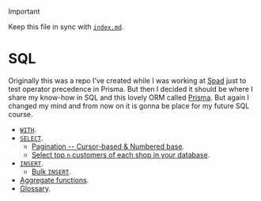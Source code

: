 > [!IMPORTANT]
>
> Keep this file in sync with [`index.md`](../index.md).

# SQL

Originally this was a repo I've created while I was working at [Spad](https://www.linkedin.com/company/spadcompany/) just to test operator precedence in Prisma. But then I decided it should be where I share my know-how in SQL and this lovely ORM called [Prisma](https://www.prisma.io/). But again I changed my mind and from now on it is gonna be place for my future SQL course.

- [`WITH`](../docs/WITH.md).
- [`SELECT`](../docs/select/index.md).
  - [Pagination -- Cursor-based & Numbered base](../docs/select/pagination.md).
  - [Select top `n` customers of each shop in your database](../docs/select/select-top-n-customers-of-each-shop.md).
- [`INSERT`](../docs/insert/README.md).
  - [Bulk `INSERT`](../docs/insert/bulk/README.md).
- [Aggregate functions](../docs/aggregate-functions.md).
- [Glossary](../docs/glossary.md).
